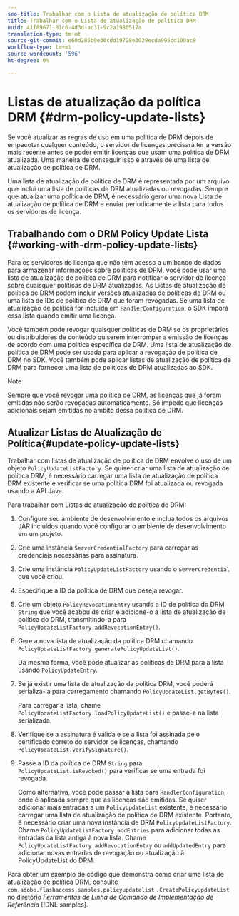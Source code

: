 ```yaml
---
seo-title: Trabalhar com o Lista de atualização de política DRM
title: Trabalhar com o Lista de atualização de política DRM
uuid: 41f89671-81c6-4d3d-ac31-9c2a1980517a
translation-type: tm+mt
source-git-commit: e60d285b9e30cdd19728e3029ecda995cd100ac9
workflow-type: tm+mt
source-wordcount: '596'
ht-degree: 0%

---
```



# Listas de atualização da política DRM {#drm-policy-update-lists}

Se você atualizar as regras de uso em uma política de DRM depois de empacotar qualquer conteúdo, o servidor de licenças precisará ter a versão mais recente antes de poder emitir licenças que usam uma política de DRM atualizada. Uma maneira de conseguir isso é através de uma lista de atualização de política de DRM.

Uma lista de atualização de política de DRM é representada por um arquivo que inclui uma lista de políticas de DRM atualizadas ou revogadas. Sempre que atualizar uma política de DRM, é necessário gerar uma nova Lista de atualização de política de DRM e enviar periodicamente a lista para todos os servidores de licença.

## Trabalhando com o DRM Policy Update Lista {#working-with-drm-policy-update-lists}

Para os servidores de licença que não têm acesso a um banco de dados para armazenar informações sobre políticas de DRM, você pode usar uma lista de atualização de política de DRM para notificar o servidor de licença sobre quaisquer políticas de DRM atualizadas. As Listas de atualização de política de DRM podem incluir versões atualizadas de políticas de DRM ou uma lista de IDs de política de DRM que foram revogadas. Se uma lista de atualização de política for incluída em `HandlerConfiguration`, o SDK imporá essa lista quando emitir uma licença.

Você também pode revogar quaisquer políticas de DRM se os proprietários ou distribuidores de conteúdo quiserem interromper a emissão de licenças de acordo com uma política específica de DRM. Uma lista de atualização de política de DRM pode ser usada para aplicar a revogação de política de DRM no SDK. Você também pode aplicar listas de atualização de política de DRM para fornecer uma lista de políticas de DRM atualizadas ao SDK.

>[!NOTE]
>
>Sempre que você revogar uma política de DRM, as licenças que já foram emitidas não serão revogadas automaticamente. Só impede que licenças adicionais sejam emitidas no âmbito dessa política de DRM.

## Atualizar Listas de Atualização de Política{#update-policy-update-lists}

Trabalhar com listas de atualização de política de DRM envolve o uso de um objeto `PolicyUpdateListFactory`. Se quiser criar uma lista de atualização de política DRM, é necessário carregar uma lista de atualização de política DRM existente e verificar se uma política DRM foi atualizada ou revogada usando a API Java.

Para trabalhar com Listas de atualização de política de DRM:

1. Configure seu ambiente de desenvolvimento e inclua todos os arquivos JAR incluídos quando você configurar o ambiente de desenvolvimento em um projeto.
1. Crie uma instância `ServerCredentialFactory` para carregar as credenciais necessárias para assinatura.
1. Crie uma instância `PolicyUpdateListFactory` usando o `ServerCredential` que você criou.
1. Especifique a ID da política de DRM que deseja revogar.
1. Crie um objeto `PolicyRevocationEntry` usando a ID de política do DRM `String` que você acabou de criar e adicione-o à lista de atualização de política do DRM, transmitindo-a para `PolicyUpdateListFactory.addRevocationEntry()`.
1. Gere a nova lista de atualização da política DRM chamando `PolicyUpdateListFactory.generatePolicyUpdateList()`.

   Da mesma forma, você pode atualizar as políticas de DRM para a lista usando `PolicyUpdateEntry`.
1. Se já existir uma lista de atualização da política DRM, você poderá serializá-la para carregamento chamando `PolicyUpdateList.getBytes()`.

   Para carregar a lista, chame `PolicyUpdateListFactory.loadPolicyUpdateList()` e passe-a na lista serializada.
1. Verifique se a assinatura é válida e se a lista foi assinada pelo certificado correto do servidor de licenças, chamando `PolicyUpdateList.verifySignature()`.
1. Passe a ID da política de DRM `String` para `PolicyUpdateList.isRevoked()` para verificar se uma entrada foi revogada.

   Como alternativa, você pode passar a lista para `HandlerConfiguration`, onde é aplicada sempre que as licenças são emitidas.
Se quiser adicionar mais entradas a um `PolicyUpdateList` existente, é necessário carregar uma lista de atualização de política de DRM existente. Portanto, é necessário criar uma nova instância de DRM `PolicyUpdateListFactory`. Chame `PolicyUpdateListFactory.addEntries` para adicionar todas as entradas da lista antiga à nova lista. Chame `PolicyUpdateListFactory.addRevocationEntry` ou `addUpdatedEntry` para adicionar novas entradas de revogação ou atualização à PolicyUpdateList do DRM.

Para obter um exemplo de código que demonstra como criar uma lista de atualização de política DRM, consulte `com.adobe.flashaccess.samples.policyupdatelist` `.CreatePolicyUpdateList` no diretório *Ferramentas de Linha de Comando de Implementação de Referência* [!DNL samples].
